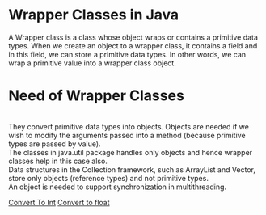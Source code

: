 # Wrapper Classes in Java
A Wrapper class is a class whose object wraps or contains a primitive data types. When we create an object to a wrapper class, it contains a field and in this field, we can store a primitive data types. In other words, we can wrap a primitive value into a wrapper class object.

# Need of Wrapper Classes
<br>They convert primitive data types into objects. Objects are needed if we wish to modify the arguments passed into a method (because primitive types are passed by value).
<br>The classes in java.util package handles only objects and hence wrapper classes help in this case also.
<br>Data structures in the Collection framework, such as ArrayList and Vector, store only objects (reference types) and not primitive types.
<br>An object is needed to support synchronization in multithreading.

[Convert To Int](https://github.com/Nehasingh1300/Java/blob/master/ConversionToInt.java)
[Convert to float](https://github.com/Nehasingh1300/Java/blob/master/ConvertToFloat.java)
